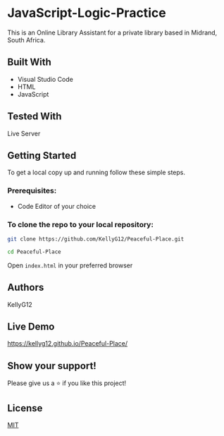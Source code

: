 # JavaScript-Logic-Practice
This is an Online Library Assistant for a private library based in Midrand, South Africa.

## Built With

* Visual Studio Code
* HTML
* JavaScript

## Tested With
Live Server

## Getting Started

To get a local copy up and running follow these simple steps.

### Prerequisites:
* Code Editor of your choice

### To clone the repo to your local repository:

``` bash
git clone https://github.com/KellyG12/Peaceful-Place.git
``` 

``` bash
cd Peaceful-Place
```
 
Open ``` index.html ``` in your preferred browser

## Authors
KellyG12

## Live Demo
https://kellyg12.github.io/Peaceful-Place/

## Show your support!
Please give us a ⭐ if you like this project!

## License
[MIT](https://choosealicense.com/licenses/mit/)